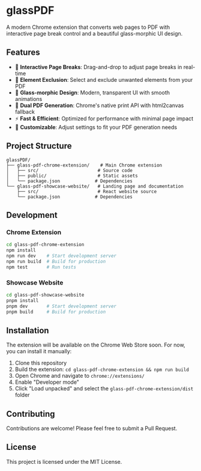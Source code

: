 # glassPDF

A modern Chrome extension that converts web pages to PDF with interactive page break control and a beautiful glass-morphic UI design.

## Features

- 🎯 **Interactive Page Breaks**: Drag-and-drop to adjust page breaks in real-time
- 🚫 **Element Exclusion**: Select and exclude unwanted elements from your PDF
- 🎨 **Glass-morphic Design**: Modern, transparent UI with smooth animations
- 📄 **Dual PDF Generation**: Chrome's native print API with html2canvas fallback
- ⚡ **Fast & Efficient**: Optimized for performance with minimal page impact
- 🔧 **Customizable**: Adjust settings to fit your PDF generation needs

## Project Structure

```
glassPDF/
├── glass-pdf-chrome-extension/    # Main Chrome extension
│   ├── src/                      # Source code
│   ├── public/                   # Static assets
│   └── package.json             # Dependencies
└── glass-pdf-showcase-website/   # Landing page and documentation
    ├── src/                      # React website source
    └── package.json             # Dependencies
```

## Development

### Chrome Extension

```bash
cd glass-pdf-chrome-extension
npm install
npm run dev    # Start development server
npm run build  # Build for production
npm test       # Run tests
```

### Showcase Website

```bash
cd glass-pdf-showcase-website
pnpm install
pnpm dev       # Start development server
pnpm build     # Build for production
```

## Installation

The extension will be available on the Chrome Web Store soon. For now, you can install it manually:

1. Clone this repository
2. Build the extension: `cd glass-pdf-chrome-extension && npm run build`
3. Open Chrome and navigate to `chrome://extensions/`
4. Enable "Developer mode"
5. Click "Load unpacked" and select the `glass-pdf-chrome-extension/dist` folder

## Contributing

Contributions are welcome! Please feel free to submit a Pull Request.

## License

This project is licensed under the MIT License.
